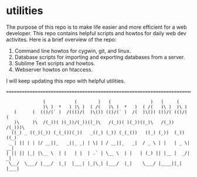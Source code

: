 # utilities

The purpose of this repo is to make life easier and more efficient for a web developer. This repo contains helpful scripts and howtos for daily web dev activites. Here is a brief overview of the repo:
1. Command line howtos for cygwin, git, and linux.
2. Database scripts for importing and exporting databases from a server.
3. Sublime Text scripts and howtos.
4. Webserver howtos on htaccess.

I will keep updating this repo with helpful utilities.

    ==========================================================================
    
                  (           (        )   (               )   (     (         
                  )\ )  *   ) )\ )  ( /(   )\ )  *   )  ( /(   )\ )  )\ )      
       (      (  (()/(` )  /((()/(  )\()) (()/(` )  /(  )\()) (()/( (()/( (    
       )\     )\  /(_))( )(_))/(_))((_)\   /(_))( )(_))((_)\   /(_)) /(_)))\   
      ((_) _ ((_)(_)) (_(_())(_))   _((_) (_)) (_(_())   ((_) (_))  (_)) ((_)  
     _ | || | | |/ __||_   _||_ _| | \| | / __||_   _|  / _ \ | |   | _ \| __| 
    | || || |_| |\__ \  | |   | |  | .` | \__ \  | |   | (_) || |__ |  _/| _|  
     \__/  \___/ |___/  |_|  |___| |_|\_| |___/  |_|    \___/ |____||_|  |___|
